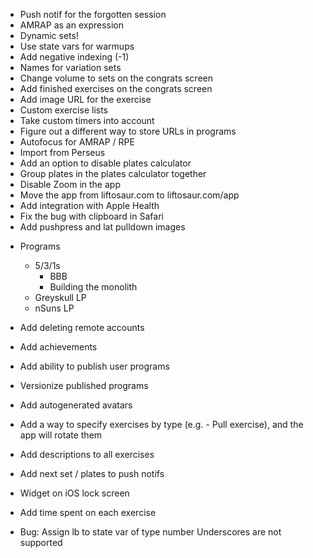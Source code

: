 - Push notif for the forgotten session
- AMRAP as an expression
- Dynamic sets!
- Use state vars for warmups
- Add negative indexing (-1)
- Names for variation sets
- Change volume to sets on the congrats screen
- Add finished exercises on the congrats screen
- Add image URL for the exercise
- Custom exercise lists
- Take custom timers into account
- Figure out a different way to store URLs in programs
- Autofocus for AMRAP / RPE
- Import from Perseus
- Add an option to disable plates calculator
- Group plates in the plates calculator together
- Disable Zoom in the app
- Move the app from liftosaur.com to liftosaur.com/app
- Add integration with Apple Health
- Fix the bug with clipboard in Safari
- Add pushpress and lat pulldown images

* Programs
  - 5/3/1s
    - BBB
    - Building the monolith
  - Greyskull LP
  - nSuns LP
* Add deleting remote accounts
* Add achievements
* Add ability to publish user programs
* Versionize published programs
* Add autogenerated avatars
* Add a way to specify exercises by type (e.g. - Pull exercise), and the app will rotate them
* Add descriptions to all exercises
* Add next set / plates to push notifs
* Widget on iOS lock screen
* Add time spent on each exercise

* Bug:
  Assign lb to state var of type number
  Underscores are not supported
